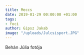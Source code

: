 ```yaml
---
title: Meccs
date: 2019-01-29 00:00:00 +01:00
tags:
- foci
author: Gipsz Jakab
image: "/uploads/Julcsisport.JPG"
---
```


Behán Júlia fotója